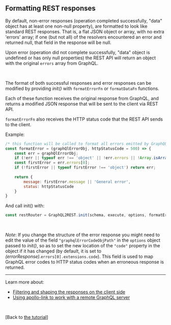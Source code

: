 ## Formatting REST responses

By default, non-error responses (operation completed successfully, "data" object has at least one non-null property), are formatted to look like standard REST responses. That is, a flat JSON object or array, with no extra 'errors' array; if one (but not all) of the resolvers encountered an error and returned null, that field in the response will be null.

Upon error (operation did not complete successfully, "data" object is undefined or has only null properties) the REST API will return an object with the original `errors` array from GraphQL.

<br>


The format of both successful responses and error responses can be modified by providing *init()* with `formatErrorFn` or `formatDataFn` functions. 
 
Each of these function receives the original response from GraphQL, and returns a modified JSON response that will be sent to the client via REST API. 

`formatErrorFn` also receives the HTTP status code that the REST API sends to the client. 

Example:

```js
/* this function will be called to format all errors emitted by GraphQL before sent out via REST API */
const formatError = (graphQlErrorObj, httpStatusCode = 500) => {
    const err = graphQlErrorObj;
    if (!err || typeof err !== 'object' || !err.errors || !Array.isArray(err.errors)) return err;
    const firstError = err.errors[0];
    if (!firstError || typeof firstError !== 'object') return err;
    
    return {
        message: firstError.message || 'General error',
        status: httpStatusCode
    }
}
```

And call init() with: 

```js
const restRouter = GraphQL2REST.init(schema, execute, options, formatError);
```

<br>

*Note*: If you change the structure of the error response you might need to edit the value of the field `"graphqlErrorCodeObjPath"` in the `options` object passed to *init()*, so as to set the new location of the `"code"` property in the object if it has changed (by default, it is set to *(errorResponse).*`errors[0].extensions.code`). This field is used to map GraphQL error codes to HTTP status codes when an erroneous response is returned. 


---


Learn more about:
- [Filtering and shaping the responses on the client side](Client%20filters.md)
- [Using apollo-link to work with a remote GraphQL server](Using%20remote%20GraphQL%20server.md)

<br>

[Back to [the tutorial](https://github.com/sisense/graphql2rest#tutorial)]
 
